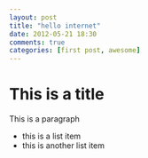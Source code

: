 ```yaml
---
layout: post
title: "hello internet"
date: 2012-05-21 18:30
comments: true
categories: [first post, awesome]
---
```


# This is a title

This is a paragraph

* this is a list item
* this is another list item